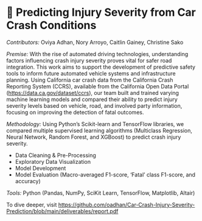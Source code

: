 # 🚗  Predicting Injury Severity from Car Crash Conditions

*Contributors:* Oviya Adhan, Nory Arroyo, Caitlin Gainey, Christine Sako

*Premise:* With the rise of automated driving technologies, understanding factors influencing crash injury severity proves vital for safer road integration. This work aims to support the development of predictive safety tools to inform future automated vehicle systems and infrastructure planning. Using California car crash data from the California Crash Reporting System (CCRS), available from the California Open Data Portal (https://data.ca.gov/dataset/ccrs), our team built and trained varying machine learning models and compared their ability to predict injury severity levels based on vehicle, road, and involved party information, focusing on improving the detection of fatal outcomes. 

*Methodology:* Using Python’s Scikit-learn and TensorFlow libraries, we compared multiple supervised learning algorithms (Multiclass Regression, Neural Network, Random Forest, and XGBoost) to predict crash injury severity. 
* Data Cleaning & Pre-Processing 
* Exploratory Data Visualization
* Model Development
* Model Evaluation (Macro-averaged F1-score,  ‘Fatal’ class F1-score, and accuracy)

*Tools:* Python (Pandas, NumPy, SciKit Learn, TensorFlow, Matplotlib, Altair)

To dive deeper, visit https://github.com/oadhan/Car-Crash-Injury-Severity-Prediction/blob/main/deliverables/report.pdf
